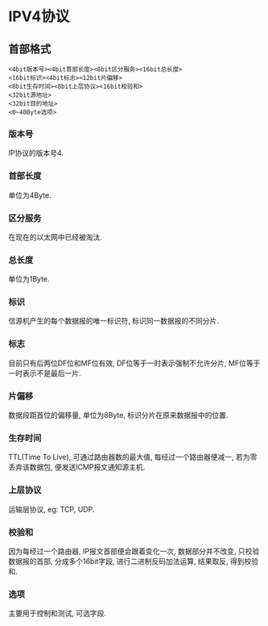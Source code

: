 # IPV4协议

## 首部格式

```shell
<4bit版本号><4bit首部长度><8bit区分服务><16bit总长度>
<16bit标识><4bit标志><12bit片偏移>
<8bit生存时间><8bit上层协议><16bit校验和>
<32bit源地址>
<32bit目的地址>
<0~40Byte选项>
```

### 版本号

IP协议的版本号4.

### 首部长度

单位为4Byte.

### 区分服务

在现在的以太网中已经被淘汰.

### 总长度

单位为1Byte.

### 标识

信源机产生的每个数据报的唯一标识符, 标识同一数据报的不同分片.

### 标志

目前只有后两位DF位和MF位有效, DF位等于一时表示强制不允许分片, MF位等于一时表示不是最后一片.

### 片偏移

数据段距首位的偏移量, 单位为8Byte, 标识分片在原来数据报中的位置.

### 生存时间

TTL(Time To Live), 可通过路由器数的最大值, 每经过一个路由器便减一, 若为零丢弃该数据包, 便发送ICMP报文通知源主机.

### 上层协议

运输层协议, eg: TCP, UDP.

### 校验和

因为每经过一个路由器, IP报文首部便会跟着变化一次, 数据部分并不改变, 只校验数据报的首部, 分成多个16bit字段, 进行二进制反码加法运算, 结果取反, 得到校验和.

### 选项

主要用于控制和测试, 可选字段.

